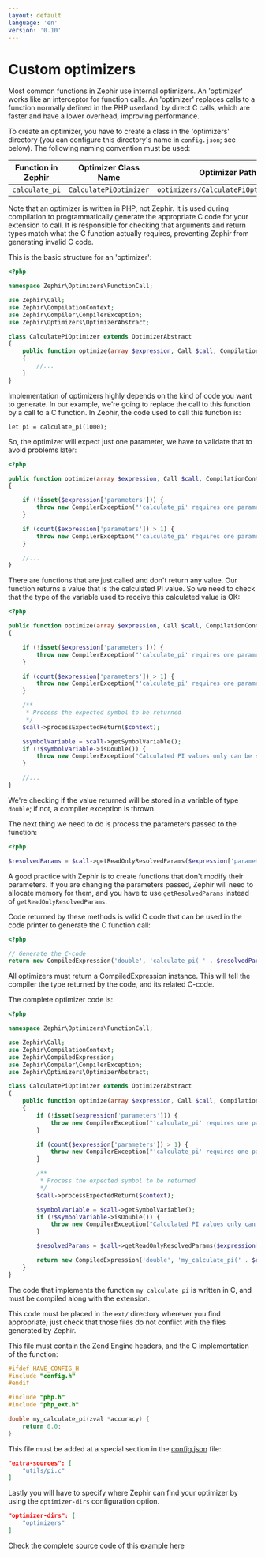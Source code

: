 ```yaml
---
layout: default
language: 'en'
version: '0.10'
---
```

# Custom optimizers
Most common functions in Zephir use internal optimizers. An 'optimizer' works like an interceptor for function calls. An 'optimizer' replaces calls to a function normally defined in the PHP userland, by direct C calls, which are faster and have a lower overhead, improving performance.

To create an optimizer, you have to create a class in the 'optimizers' directory (you can configure this directory's name in `config.json`; see below). The following naming convention must be used:

| Function in Zephir    | Optimizer Class Name    | Optimizer Path                         | Function in C      |
|-----------------------|-------------------------|----------------------------------------|--------------------|
| `calculate_pi`        | `CalculatePiOptimizer`  | `optimizers/CalculatePiOptimizer.php`  | `my_calculate_pi`  |

Note that an optimizer is written in PHP, not Zephir. It is used during compilation to programmatically generate the appropriate C code for your extension to call. It is responsible for checking that arguments and return types match what the C function actually requires, preventing Zephir from generating invalid C code.

This is the basic structure for an 'optimizer':

```php
<?php

namespace Zephir\Optimizers\FunctionCall;

use Zephir\Call;
use Zephir\CompilationContext;
use Zephir\Compiler\CompilerException;
use Zephir\Optimizers\OptimizerAbstract;

class CalculatePiOptimizer extends OptimizerAbstract
{
    public function optimize(array $expression, Call $call, CompilationContext $context)
    {
        //...
    }
}
```

Implementation of optimizers highly depends on the kind of code you want to generate. In our example, we're going to replace the call to this function by a call to a C function. In Zephir, the code used to call this function is:

```zephir
let pi = calculate_pi(1000);
```

So, the optimizer will expect just one parameter, we have to validate that to avoid problems later:

```php
<?php

public function optimize(array $expression, Call $call, CompilationContext $context)
{

    if (!isset($expression['parameters'])) {
        throw new CompilerException("'calculate_pi' requires one parameter", $expression);
    }

    if (count($expression['parameters']) > 1) {
        throw new CompilerException("'calculate_pi' requires one parameter", $expression);
    }

    //...
}
```

There are functions that are just called and don't return any value. Our function returns a value that is the calculated PI value. So we need to check that the type of the variable used to receive this calculated value is OK:

```php
<?php

public function optimize(array $expression, Call $call, CompilationContext $context)
{

    if (!isset($expression['parameters'])) {
        throw new CompilerException("'calculate_pi' requires one parameter", $expression);
    }

    if (count($expression['parameters']) > 1) {
        throw new CompilerException("'calculate_pi' requires one parameter", $expression);
    }

    /**
     * Process the expected symbol to be returned
     */
    $call->processExpectedReturn($context);

    $symbolVariable = $call->getSymbolVariable();
    if (!$symbolVariable->isDouble()) {
        throw new CompilerException("Calculated PI values only can be stored in double variables", $expression);
    }

    //...
}
```

We're checking if the value returned will be stored in a variable of type `double`; if not, a compiler exception is thrown.

The next thing we need to do is process the parameters passed to the function:

```php
<?php

$resolvedParams = $call->getReadOnlyResolvedParams($expression['parameters'], $context, $expression);
```

A good practice with Zephir is to create functions that don't modify their parameters. If you are changing the parameters passed, Zephir will need to allocate memory for them, and you have to use `getResolvedParams` instead of `getReadOnlyResolvedParams`.

Code returned by these methods is valid C code that can be used in the code printer to generate the C function call:

```php
<?php

// Generate the C-code
return new CompiledExpression('double', 'calculate_pi( ' . $resolvedParams[0] . ')', $expression);
```

All optimizers must return a CompiledExpression instance. This will tell the compiler the type returned by the code, and its related C-code.

The complete optimizer code is:

```php
<?php

namespace Zephir\Optimizers\FunctionCall;

use Zephir\Call;
use Zephir\CompilationContext;
use Zephir\CompiledExpression;
use Zephir\Compiler\CompilerException;
use Zephir\Optimizers\OptimizerAbstract;

class CalculatePiOptimizer extends OptimizerAbstract
{
    public function optimize(array $expression, Call $call, CompilationContext $context)
    {
        if (!isset($expression['parameters'])) {
            throw new CompilerException("'calculate_pi' requires one parameter", $expression);
        }

        if (count($expression['parameters']) > 1) {
            throw new CompilerException("'calculate_pi' requires one parameter", $expression);
        }

        /**
         * Process the expected symbol to be returned
         */
        $call->processExpectedReturn($context);

        $symbolVariable = $call->getSymbolVariable();
        if (!$symbolVariable->isDouble()) {
            throw new CompilerException("Calculated PI values only can be stored in double variables", $expression);
        }

        $resolvedParams = $call->getReadOnlyResolvedParams($expression['parameters'], $context, $expression);

        return new CompiledExpression('double', 'my_calculate_pi(' . $resolvedParams[0] . ')', $expression);
    }
}
```

The code that implements the function `my_calculate_pi` is written in C, and must be compiled along with the extension.

This code must be placed in the `ext/` directory wherever you find appropriate; just check that those files do not conflict with the files generated by Zephir.

This file must contain the Zend Engine headers, and the C implementation of the function:

```c
#ifdef HAVE_CONFIG_H
#include "config.h"
#endif

#include "php.h"
#include "php_ext.h"

double my_calculate_pi(zval *accuracy) {
    return 0.0;
}
```

This file must be added at a special section in the [config.json](/[[language]]/[[version]]/config) file:

```json
"extra-sources": [
    "utils/pi.c"
]
```

Lastly you will have to specify where Zephir can find your optimizer by using the `optimizer-dirs` configuration option.

```json
"optimizer-dirs": [
    "optimizers"
]
```

Check the complete source code of this example [here](https://github.com/phalcon/zephir-samples/tree/master/ext-optimizers)

